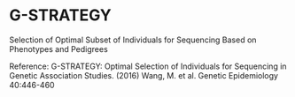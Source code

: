 # G-STRATEGY
Selection of Optimal Subset of Individuals for Sequencing Based on Phenotypes and Pedigrees

Reference: G-STRATEGY: Optimal Selection of Individuals for Sequencing in Genetic Association Studies. (2016) Wang, M. et al. Genetic Epidemiology 40:446-460
